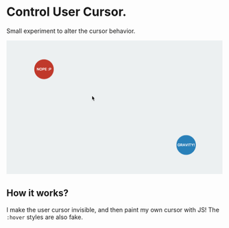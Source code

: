 # Control User Cursor.
Small experiment to alter the cursor behavior.

[![control-user-cursor](docs-assets/screenshot.png)](http://javier.xyz/control-user-cursor/)

## How it works?
I make the user cursor invisible, and then paint my own cursor with JS! The `:hover` styles are also fake.


